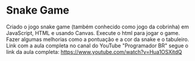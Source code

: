 # Snake Game
Criado o jogo snake game (também conhecido como jogo da cobrinha) em JavaScript, HTML e usando Canvas. Execute o html para jogar o game. Fazer algumas melhorias como a pontuação e a cor da snake e o tabuleiro. Link com a aula completa no canal do YouTube "Programador BR" segue o link da aula completa: https://www.youtube.com/watch?v=Hua1OSXitdQ
